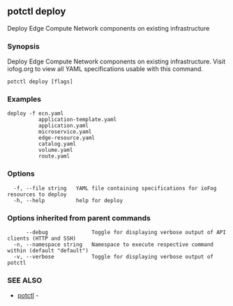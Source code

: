 ## potctl deploy

Deploy Edge Compute Network components on existing infrastructure

### Synopsis

Deploy Edge Compute Network components on existing infrastructure.
Visit iofog.org to view all YAML specifications usable with this command.

```
potctl deploy [flags]
```

### Examples

```
deploy -f ecn.yaml
          application-template.yaml
          application.yaml
          microservice.yaml
          edge-resource.yaml
          catalog.yaml
          volume.yaml
          route.yaml
```

### Options

```
  -f, --file string   YAML file containing specifications for ioFog resources to deploy
  -h, --help          help for deploy
```

### Options inherited from parent commands

```
      --debug              Toggle for displaying verbose output of API clients (HTTP and SSH)
  -n, --namespace string   Namespace to execute respective command within (default "default")
  -v, --verbose            Toggle for displaying verbose output of potctl
```

### SEE ALSO

* [potctl](potctl.md)	 - 


